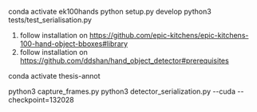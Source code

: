 conda activate ek100hands
python setup.py develop
python3 tests/test_serialisation.py 



1. follow installation on https://github.com/epic-kitchens/epic-kitchens-100-hand-object-bboxes#library
2. follow installation on https://github.com/ddshan/hand_object_detector#prerequisites

conda activate thesis-annot


python3 capture_frames.py
python3 detector_serialization.py --cuda --checkpoint=132028